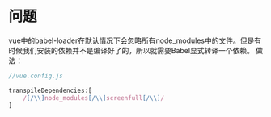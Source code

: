 # 问题

vue中的babel-loader在默认情况下会忽略所有node_modules中的文件。但是有时候我们安装的依赖并不是编译好了的，所以就需要Babel显式转译一个依赖。
做法：
```js
//vue.config.js

transpileDependencies:[
    /[/\\]node_modules[/\\]screenfull[/\\]/
]

```